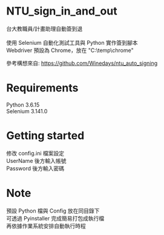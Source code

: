 # NTU_sign_in_and_out
台大教職員/計畫助理自動簽到退<br/><br/>
使用 Selenium 自動化測試工具與 Python 實作簽到腳本<br/>
Webdriver 預設為 Chrome，放在 "C:\temp\chrome"

參考構想來自: https://github.com/Winedays/ntu_auto_signing

# Requirements
Python 3.6.15<br/>
Selenium 3.141.0

# Getting started
修改 config.ini 檔案設定<br/>
UserName 後方輸入帳號<br/>
Password 後方輸入密碼

# Note
預設 Python 檔與 Config 放在同目錄下<br/>
可透過 Pyinstaller 完成簡易打包成執行檔<br/>
再依據作業系統安排自動執行時程
